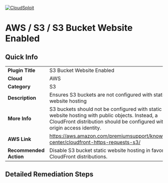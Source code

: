 [![CloudSploit](https://cloudsploit.com/img/logo-new-big-text-100.png "CloudSploit")](https://cloudsploit.com)

# AWS / S3 / S3 Bucket Website Enabled

## Quick Info

| | |
|-|-|
| **Plugin Title** | S3 Bucket Website Enabled |
| **Cloud** | AWS |
| **Category** | S3 |
| **Description** | Ensures S3 buckets are not configured with static website hosting |
| **More Info** | S3 buckets should not be configured with static website hosting with public objects. Instead, a CloudFront distribution should be configured with an origin access identity. |
| **AWS Link** | https://aws.amazon.com/premiumsupport/knowledge-center/cloudfront-https-requests-s3/ |
| **Recommended Action** | Disable S3 bucket static website hosting in favor or CloudFront distributions. |

## Detailed Remediation Steps




